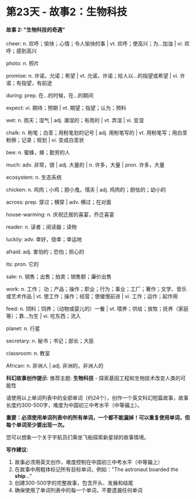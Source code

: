 # 第23天 - 故事2：生物科技

#### 故事 2: "生物科技的奇遇"

cheer: n. 欢呼；愉快；心情；令人愉快的事 | vt. 欢呼；使高兴；为…加油 | vi. 欢呼；感到高兴

photo: n. 照片

promise: n. 许诺，允诺；希望 | vt. 允诺，许诺；给人以…的指望或希望 | vi. 许诺；有指望，有前途

during: prep. 在…的时候，在…的期间

expect: vi. 期待；预期 | vt. 期望；指望；认为；预料

wet: n. 雨天；湿气 | adj.  潮湿的；有雨的 | vt. 弄湿 | vi. 变湿

chalk: n. 粉笔；白垩；用粉笔划的记号 | adj. 用粉笔写的 | vt. 用粉笔写；用白垩粉擦；记录；规划 | vi. 变成白垩状

bee: n. 蜜蜂，蜂；勤劳的人

much: adv. 非常，很 | adj. 大量的 | n. 许多，大量 | pron. 许多，大量

ecosystem: n. 生态系统

chicken: n. 鸡肉；小鸡；胆小鬼，懦夫 | adj. 鸡肉的；胆怯的；幼小的

across: prep. 穿过；横穿 | adv. 横过；在对面

house-warming: n. 庆祝迁居的喜宴，乔迁喜宴

reader: n. 读者；阅读器；读物

luckily: adv. 幸好，侥幸；幸运地

afraid: adj. 害怕的；恐怕；担心的

its: pron. 它的

sale: n. 销售；出售；拍卖；销售额；廉价出售

work: n. 工作； 功；产品；操作；职业；行为；事业；工厂；著作；文学、音乐或艺术作品 | vt. 使工作；操作；经营；使缓慢前进 | vi. 工作；运作；起作用

feed: n. 饲料；饲养；（动物或婴儿的）一餐 | vt. 喂养；供给；放牧；抚养（家庭等）；靠…为生 | vi. 吃东西；流入

planet: n. 行星

secretary: n. 秘书；书记；部长；大臣

classroom: n. 教室

African: n. 非洲人 | adj. 非洲的，非洲人的

**科幻故事创作提示**:
推荐主题: **生物科技** - 探索基因工程和生物技术改变人类的可能性

请使用以上单词列表中的全部单词（约24个），创作一个英文科幻短篇故事，故事长度约300-500字，难度为中国初三中考水平（中等偏上）。

**重要：必须使用单词列表中的所有单词，一个都不能漏掉！可以重复使用单词，但每个单词至少要出现一次。**

您可以想象一个关于宇航员们乘坐飞船探索新星球的故事情境。

**写作建议**: 
1. 故事必须用英文创作，难度控制在中国初三中考水平（中等偏上）
2. 在故事中用粗体标记所有目标单词，例如："The astronaut boarded the **ship**..."
3. 创建300-500字的完整故事，包含开头、发展和结尾
4. 确保使用了单词列表中的每一个单词，不要遗漏任何单词
